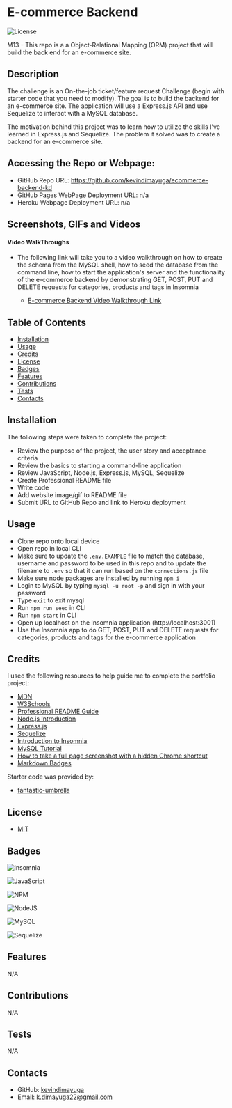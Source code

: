 # E-commerce Backend

![License](https://img.shields.io/badge/license-MIT-blue)

M13 - This repo is a a Object-Relational Mapping (ORM) project that will build the back end for an e-commerce site.

## Description

The challenge is an On-the-job ticket/feature request Challenge (begin with starter code that you need to modify). The goal is to build the backend for an e-commerce site. The application will use a Express.js API and use Sequelize to interact with a MySQL database.

The motivation behind this project was to learn how to utilize the skills I've learned in Express.js and Sequelize. The problem it solved was to create a backend for an e-commerce site.

## Accessing the Repo or Webpage:

- GitHub Repo URL: https://github.com/kevindimayuga/ecommerce-backend-kd
- GitHub Pages WebPage Deployment URL: n/a
- Heroku Webpage Deployment URL: n/a

## Screenshots, GIFs and Videos

#### Video WalkThroughs
- The following link will take you to a video walkthrough on how to create the schema from the MySQL shell, how to seed the database from the command line, how to start the application's server and the functionality of the e-commerce backend by demonstrating GET, POST, PUT and DELETE requests for categories, products and tags in Insomnia

    - [E-commerce Backend Video Walkthrough Link](https://drive.google.com/drive/folders/1mNIgPSCa7uQs2rGloBkvCrX5vqao1-Hs?usp=sharing)


## Table of Contents

- [Installation](#installation)
- [Usage](#usage)
- [Credits](#credits)
- [License](#license)
- [Badges](#badges)
- [Features](#features)
- [Contributions](#contributions)
- [Tests](#tests)
- [Contacts](#Contacts)

## Installation

The following steps were taken to complete the project:
- Review the purpose of the project, the user story and acceptance criteria
- Review the basics to starting a command-line application
- Review JavaScript, Node.js, Express.js, MySQL, Sequelize
- Create Professional README file
- Write code
- Add website image/gif to README file
- Submit URL to GitHub Repo and link to Heroku deployment

## Usage

- Clone repo onto local device
- Open repo in local CLI
- Make sure to update the `.env.EXAMPLE` file to match the database, username and password to be used in this repo and to update the filename to `.env` so that it can run based on the `connections.js` file
- Make sure node packages are installed by running `npm i`
- Login to MySQL by typing `mysql -u root -p` and sign in with your password
- Type `exit` to exit mysql
- Run `npm run seed` in CLI
- Run `npm start` in CLI
- Open up localhost on the Insomnia application (http://localhost:3001)
- Use the Insomnia app to do GET, POST, PUT and DELETE requests for categories, products and tags for the e-commerce application

## Credits

I used the following resources to help guide me to complete the portfolio project:

- [MDN](https://developer.mozilla.org/en-US/)
- [W3Schools](https://www.w3schools.com/)
- [Professional README Guide](https://coding-boot-camp.github.io/full-stack/github/professional-readme-guide)
- [Node.js Introduction](https://www.w3schools.com/nodejs/nodejs_intro.asp)
- [Express.js](https://expressjs.com/)
- [Sequelize](https://sequelize.org/)
- [Introduction to Insomnia](https://docs.insomnia.rest/insomnia/get-started)
- [MySQL Tutorial](https://www.w3schools.com/MySQL/default.asp)
- [How to take a full page screenshot with a hidden Chrome shortcut](https://zapier.com/blog/full-page-screenshots-in-chrome/)
- [Markdown Badges](https://ileriayo.github.io/markdown-badges/)

Starter code was provided by:

- [fantastic-umbrella](https://github.com/coding-boot-camp/fantastic-umbrella/tree/main)

## License

- [MIT](https://opensource.org/license/mit/)

## Badges

![Insomnia](https://img.shields.io/badge/Insomnia-black?style=for-the-badge&logo=insomnia&logoColor=5849BE)

![JavaScript](https://img.shields.io/badge/javascript-%23323330.svg?style=for-the-badge&logo=javascript&logoColor=%23F7DF1E)

![NPM](https://img.shields.io/badge/NPM-%23000000.svg?style=for-the-badge&logo=npm&logoColor=white)

![NodeJS](https://img.shields.io/badge/node.js-6DA55F?style=for-the-badge&logo=node.js&logoColor=white)

![MySQL](https://img.shields.io/badge/mysql-%2300f.svg?style=for-the-badge&logo=mysql&logoColor=white)

![Sequelize](https://img.shields.io/badge/Sequelize-52B0E7?style=for-the-badge&logo=Sequelize&logoColor=white)


## Features

N/A

## Contributions

N/A

## Tests

N/A

## Contacts

- GitHub: [kevindimayuga](https://github.com/kevindimayuga)
- Email: k.dimayuga22@gmail.com